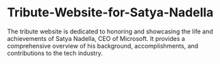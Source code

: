 # Tribute-Website-for-Satya-Nadella
The tribute website is dedicated to honoring and showcasing the life and achievements of Satya Nadella, CEO of Microsoft. It provides a comprehensive overview of his background, accomplishments, and contributions to the tech industry.
